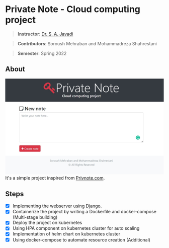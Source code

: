 # Private Note - Cloud computing project

> **Instructor**: [Dr. S. A. Javadi](https://scholar.google.com/citations?user=Va7RTUsAAAAJ&hl=en)

> **Contributors**: Soroush Mehraban and Mohammadreza Shahrestani

> **Semester**: Spring 2022
## About
![homepage](doc/homepage.jpg)
It's a simple project inspired from [Privnote.com](https://privnote.com).
## Steps
- [x] Implementing the webserver using Django.
- [x] Containerize the project by writing a Dockerfile and docker-compose (Multi-stage building) 
- [x] Deploy the project on kubernetes
- [x] Using HPA component on kubernetes cluster for auto scaling
- [x] Implementation of helm chart on kubernetes cluster
- [x] Using docker-compose to automate resource creation (Additional)
